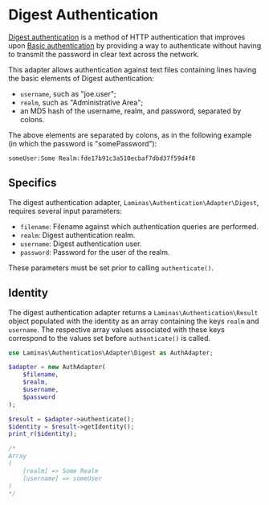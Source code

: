 # Digest Authentication

[Digest authentication](http://en.wikipedia.org/wiki/Digest_access_authentication)
is a method of HTTP authentication that improves upon
[Basic authentication](http://en.wikipedia.org/wiki/Basic_authentication_scheme)
by providing a way to authenticate without having to transmit the password in
clear text across the network.

This adapter allows authentication against text files containing lines having
the basic elements of Digest authentication:

- `username`, such as "joe.user";
- `realm`, such as "Administrative Area";
- an MD5 hash of the username, realm, and password, separated by colons.

The above elements are separated by colons, as in the following example (in
which the password is "somePassword"):

```text
someUser:Some Realm:fde17b91c3a510ecbaf7dbd37f59d4f8
```

## Specifics

The digest authentication adapter, `Laminas\Authentication\Adapter\Digest`,
requires several input parameters:

- `filename`: Filename against which authentication queries are performed.
- `realm`: Digest authentication realm.
- `username`: Digest authentication user.
- `password`: Password for the user of the realm.

These parameters must be set prior to calling `authenticate()`.

## Identity

The digest authentication adapter returns a `Laminas\Authentication\Result` object
populated with the identity as an array containing the keys `realm` and
`username`. The respective array values associated with these keys correspond
to the values set before `authenticate()` is called.

```php
use Laminas\Authentication\Adapter\Digest as AuthAdapter;

$adapter = new AuthAdapter(
    $filename,
    $realm,
    $username,
    $password
);

$result = $adapter->authenticate();
$identity = $result->getIdentity();
print_r($identity);

/*
Array
(
    [realm] => Some Realm
    [username] => someUser
)
*/
```
